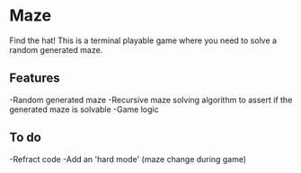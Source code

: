 # Maze
 Find the hat!
This is a terminal playable game where you need to solve a random generated maze.
## Features
-Random generated maze
-Recursive maze solving algorithm to assert if the generated maze is solvable
-Game logic
## To do
-Refract code
-Add an 'hard mode' (maze change during game)